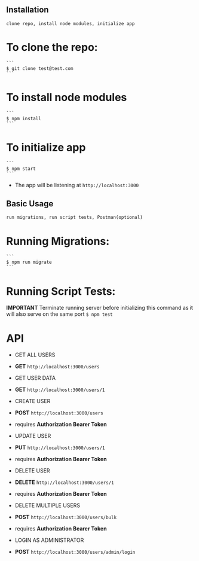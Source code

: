 ## Installation

	clone repo, install node modules, initialize app

# To clone the repo:
	```
	$ git clone test@test.com
	```
# To install node modules
	```
	$ npm install
	```
# To initialize app
	```
 	$ npm start
	```

- The app will be listening at `http://localhost:3000`


## Basic Usage

	run migrations, run script tests, Postman(optional)


# Running Migrations:
	```
	$ npm run migrate
	```

# Running Script Tests:

**IMPORTANT** Terminate running server before initializing this command as it will also serve on the same port
	```
	$ npm test
	```



# API

 - GET ALL USERS
 - **GET** `http://localhost:3000/users`
 
 - GET USER DATA
 - **GET** `http://localhost:3000/users/1`

  - CREATE USER
  - **POST** `http://localhost:3000/users`
  - requires **Authorization Bearer Token**

  - UPDATE USER
  - **PUT** `http://localhost:3000/users/1`
  - requires **Authorization Bearer Token**

  - DELETE USER
  - **DELETE** `http://localhost:3000/users/1`
  - requires **Authorization Bearer Token**

  - DELETE MULTIPLE USERS
  - **POST** `http://localhost:3000/users/bulk`
  - requires **Authorization Bearer Token**

  - LOGIN AS ADMINISTRATOR
  - **POST** `http://localhost:3000/users/admin/login`
